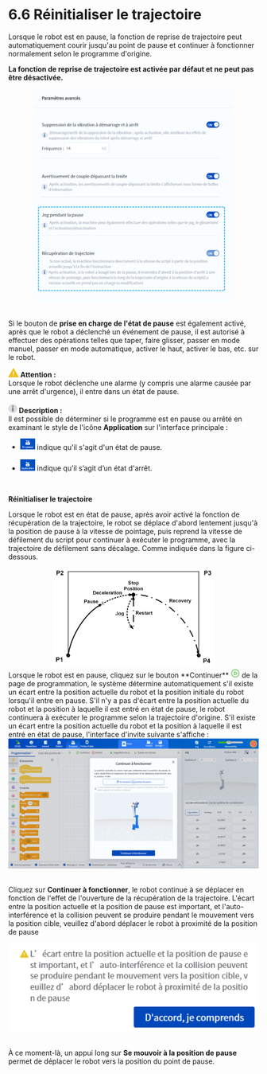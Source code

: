 # 6.6 Réinitialiser le trajectoire

Lorsque le robot est en pause, la fonction de reprise de trajectoire peut automatiquement courir jusqu'au point de pause et continuer à fonctionner normalement selon le programme d'origine.

**La fonction de reprise de trajectoire est activée par défaut et ne peut pas être désactivée.**

<div align=center><img src="images/adv_pause.png" width="400"/></div>

<br/>

Si le bouton de **prise en charge de l'état de pause** est également activé, après que le robot a déclenché un événement de pause, il est autorisé à effectuer des opérations telles que taper, faire glisser, passer en mode manuel, passer en mode automatique, activer le haut, activer le bas, etc. sur le robot.

<div class="caution2"><img src="../image/caution.png"  height="18" /><b> Attention : </b><div>Lorsque le robot déclenche une alarme (y compris une alarme causée par une arrêt d'urgence), il entre dans un état de pause. </div></div>

<br />

<div class="info2"><img src="../image/info.png"  height="18" /><b> Description : </b><div>Il est possible de déterminer si le programme est en pause ou arrêté en examinant le style de l'icône <b>Application</b> sur l'interface principale :<ul><li><img src="images/pause.png"  width="30" /> indique qu'il s'agit d'un état de pause. </li><br /><li><img src="images/stop.png" width="30" /> indique qu’il s’agit d’un état d'arrêt. </li></ul></div></div> 

<br/>

**Réinitialiser le trajectoire**

Lorsque le robot est en état de pause, après avoir activé la fonction de récupération de la trajectoire, le robot se déplace d'abord lentement jusqu'à la position de pause à la vitesse de pointage, puis reprend la vitesse de défilement du script pour continuer à exécuter le programme, avec la trajectoire de défilement sans décalage. Comme indiquée dans la figure ci-dessous.

<div align=center><img src="images/track_recov.png" height="200" /></div>
Lorsque le robot est en pause, cliquez sur le bouton **Continuer** <img src="images/run_icon.png" height="18"/> de la page de programmation, le système détermine automatiquement s'il existe un écart entre la position actuelle du robot et la position initiale du robot lorsqu'il entre en pause. S'il n'y a pas d'écart entre la position actuelle du robot et la position à laquelle il est entré en état de pause, le robot continuera à exécuter le programme selon la trajectoire d'origine.
S'il existe un écart entre la position actuelle du robot et la position à laquelle il est entré en état de pause, l'interface d'invite suivante s'affiche :

<div align=center><img src="images/track_alarm1.png"/></div>

<br/>

Cliquez sur **Continuer à fonctionner**, le robot continue à se déplacer en fonction de l'effet de l'ouverture de la récupération de la trajectoire.
L'écart entre la position actuelle et la position de pause est important, et l'auto-interférence et la collision peuvent se produire pendant le mouvement vers la position cible, veuillez d'abord déplacer le robot à proximité de la position de pause

<div align=center><img src="images/track_alarm2.png" width=500/></div>

<br />

À ce moment-là, un appui long sur **Se mouvoir à la position de pause** permet de déplacer le robot vers la position du point de pause.
